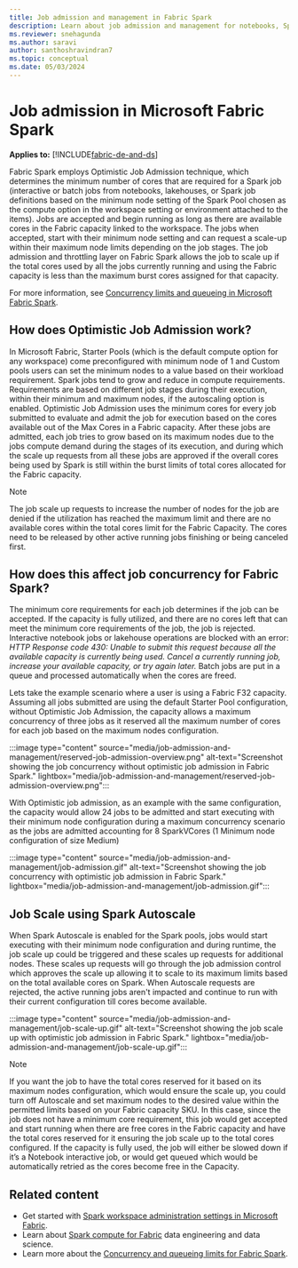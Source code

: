 ```yaml
---
title: Job admission and management in Fabric Spark
description: Learn about job admission and management for notebooks, Spark job definitions, and lakehouse jobs in Fabric.
ms.reviewer: snehagunda
ms.author: saravi
author: santhoshravindran7
ms.topic: conceptual
ms.date: 05/03/2024
---
```

# Job admission in Microsoft Fabric Spark

**Applies to:** [!INCLUDE[fabric-de-and-ds](includes/fabric-de-ds.md)]

Fabric Spark employs Optimistic Job Admission technique, which determines the minimum number of cores that are required for a Spark job (interactive or batch jobs from notebooks, lakehouses, or Spark job definitions based on the minimum node setting of the Spark Pool chosen as the compute option in the workspace setting or environment attached to the items). Jobs are accepted and begin running as long as there are available cores in the Fabric capacity linked to the workspace. The jobs when accepted, start with their minimum node setting and can request a scale-up within their maximum node limits depending on the job stages. The job admission and throttling layer on Fabric Spark allows the job to scale up if the total cores used by all the jobs currently running and using the Fabric capacity is less than the maximum burst cores assigned for that capacity.

For more information, see [Concurrency limits and queueing in Microsoft Fabric Spark](spark-job-concurrency-and-queueing.md).

## How does Optimistic Job Admission work?

In Microsoft Fabric, Starter Pools (which is the default compute option for any workspace) come preconfigured with minimum node of 1 and Custom pools users can set the minimum nodes to a value based on their workload requirement. Spark jobs tend to grow and reduce in compute requirements. Requirements are based on different job stages during their execution, within their minimum and maximum nodes, if the autoscaling option is enabled. Optimistic Job Admission uses the minimum cores for every job submitted to evaluate and admit the job for execution based on the cores available out of the Max Cores in a Fabric capacity. After these jobs are admitted, each job tries to grow based on its maximum nodes due to the jobs compute demand during the stages of its execution, and during which the scale up requests from all these jobs are approved if the overall cores being used by Spark is still within the burst limits of total cores allocated for the Fabric capacity.

> [!NOTE]
> The job scale up requests to increase the number of nodes for the job are denied if the utilization has reached the maximum limit and there are no available cores within the total cores limit for the Fabric Capacity. The cores need to be released by other active running jobs finishing or being canceled first.

## How does this affect job concurrency for Fabric Spark?

The minimum core requirements for each job determines if the job can be accepted. If the capacity is fully utilized, and there are no cores left that can meet the minimum core requirements of the job, the job is rejected. Interactive notebook jobs or lakehouse operations are blocked with an error: *HTTP Response code 430: Unable to submit this request because all the available capacity is currently being used. Cancel a currently running job, increase your available capacity, or try again later.* Batch jobs are put in a queue and processed automatically when the cores are freed.

Lets take the example scenario where a user is using a Fabric F32 capacity. Assuming all jobs submitted are using the default Starter Pool configuration, without Optimistic Job Admission, the capacity allows a maximum concurrency of three jobs as it reserved all the maximum number of cores for each job based on the maximum nodes configuration.

:::image type="content" source="media/job-admission-and-management/reserved-job-admission-overview.png" alt-text="Screenshot showing the job concurrency without optimistic job admission in Fabric Spark." lightbox="media/job-admission-and-management/reserved-job-admission-overview.png":::

With Optimistic job admission, as an example with the same configuration, the capacity would allow 24 jobs to be admitted and start executing with their minimum node configuration during a maximum concurrency scenario as the jobs are admitted accounting for 8 SparkVCores (1 Minimum node configuration of size Medium)

:::image type="content" source="media/job-admission-and-management/job-admission.gif" alt-text="Screenshot showing the job concurrency with optimistic job admission in Fabric Spark." lightbox="media/job-admission-and-management/job-admission.gif":::

## Job Scale using Spark Autoscale

When Spark Autoscale is enabled for the Spark pools, jobs would start executing with their minimum node configuration and during runtime, the job scale up could be triggered and these scales up requests for additional nodes. These scales up requests will go through the job admission control which approves the scale up allowing it to scale to its maximum limits based on the total available cores on Spark. When Autoscale requests are rejected, the active running jobs aren't impacted and continue to run with their current configuration till cores become available.

:::image type="content" source="media/job-admission-and-management/job-scale-up.gif" alt-text="Screenshot showing the job scale up with optimistic job admission in Fabric Spark." lightbox="media/job-admission-and-management/job-scale-up.gif":::

> [!NOTE]
> If you want the job to have the total cores reserved for it based on its maximum nodes configuration, which would ensure the scale up, you could turn off Autoscale and set maximum nodes to the desired value within the permitted limits based on your Fabric capacity SKU. In this case, since the job does not have a minimum core requirement, this job would get accepted and start running when there are free cores in the Fabric capacity and have the total cores reserved for it ensuring the job scale up to the total cores configured. If the capacity is fully used, the job will either be slowed down if it’s a Notebook interactive job, or would get queued which would be automatically retried as the cores become free in the Capacity.

## Related content

- Get started with [Spark workspace administration settings in Microsoft Fabric](workspace-admin-settings.md).
- Learn about [Spark compute for Fabric](spark-compute.md) data engineering and data science.
- Learn more about the [Concurrency and queueing limits for Fabric Spark](spark-job-concurrency-and-queueing.md).
